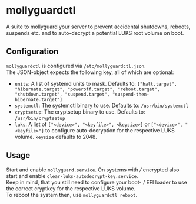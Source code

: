 # mollyguardctl
A suite to mollyguard your server to prevent accidental shutdowns, reboots, suspends etc. and to auto-decrypt a potential LUKS root volume on boot. 

## Configuration
`mollyguardctl` is configured via `/etc/mollyguardctl.json`.  
The JSON-object expects the following key, all of which are optional:

* `units`: A list of systemd units to mask. Defaults to: `["halt.target", "hibernate.target", "poweroff.target", "reboot.target", "shutdown.target", "suspend.target", "suspend-then-hibernate.target"]`
* `systemctl`: The systemctl binary to use. Defaults to: `/usr/bin/systemctl`
* `cryptsetup`: The cryptsetup binary to use. Defaults to: `/usr/bin/cryptsetup`
* `luks`: A list of `["<device>", "<keyfile>", <keysize>]` or `["<device>", "<keyfile>"]` to configure auto-decryption for the respective LUKS volume. `keysize` defaults to 2048.

## Usage
Start and enable `mollyguard.service`. On systems with */* encrypted also start and enable `clear-luks-autodecrypt-key.service`.  
Keep in mind, that you still need to configure your boot- / EFI loader to use the correct cryptkey for the respective LUKS volume.  
To reboot the system then, use `mollyguardctl reboot`.
